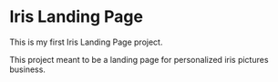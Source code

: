 # Iris Landing Page

This is my first Iris Landing Page project.

This project meant to be a landing page for personalized iris pictures business. 